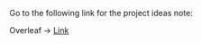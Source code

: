 Go to the following link for the project ideas note:

Overleaf -> [Link](https://www.overleaf.com/project/65a4ff550b31cebeb5f1a2bd)